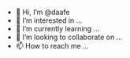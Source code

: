 - 👋 Hi, I’m @daafe
- 👀 I’m interested in ...
- 🌱 I’m currently learning ...
- 💞️ I’m looking to collaborate on ...
- 📫 How to reach me ...

<!---
daafe/daafe is a ✨ special ✨ repository because its `README.md` (this file) appears on your GitHub profile.
You can click the Preview link to take a look at your changes.
--->
